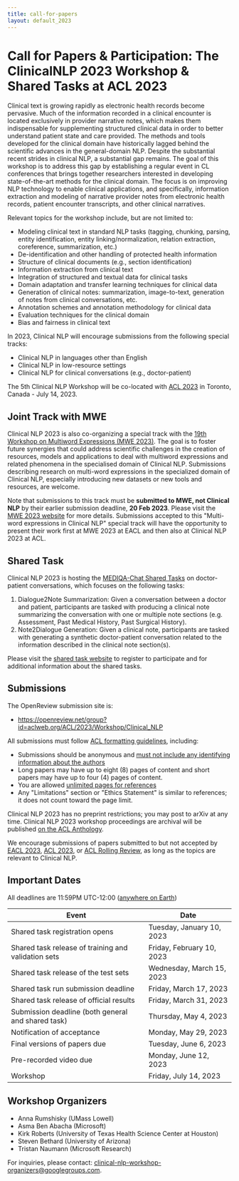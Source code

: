 ```yaml
---
title: call-for-papers
layout: default_2023
---
```


# Call for Papers & Participation: The ClinicalNLP 2023 Workshop & Shared Tasks at ACL 2023

Clinical text is growing rapidly as electronic health records become pervasive.
Much of the information recorded in a clinical encounter is located exclusively in provider narrative notes, which makes them indispensable for supplementing structured clinical data in order to better understand patient state and care provided.
The methods and tools developed for the clinical domain have historically lagged behind the scientific advances in the general-domain NLP.
Despite the substantial recent strides in clinical NLP, a substantial gap remains.
The goal of this workshop is to address this gap by establishing a regular event in CL conferences that brings together researchers interested in developing state-of-the-art methods for the clinical domain.
The focus is on improving NLP technology to enable clinical applications, and specifically, information extraction and modeling of narrative provider notes from electronic health records, patient encounter transcripts, and other clinical narratives.

Relevant topics for the workshop include, but are not limited to:
* Modeling clinical text in standard NLP tasks (tagging, chunking, parsing, entity identification, entity linking/normalization, relation extraction, coreference, summarization, etc.)
* De-identification and other handling of protected health information
* Structure of clinical documents (e.g., section identification)
* Information extraction from clinical text
* Integration of structured and textual data for clinical tasks
* Domain adaptation and transfer learning techniques for clinical data
* Generation of clinical notes: summarization, image-to-text, generation of notes from clinical conversations, etc.
* Annotation schemes and annotation methodology for clinical data
* Evaluation techniques for the clinical domain
* Bias and fairness in clinical text

In 2023, Clinical NLP will encourage submissions from the following special tracks:
* Clinical NLP in languages other than English
* Clinical NLP in low-resource settings
* Clinical NLP for clinical conversations (e.g., doctor-patient)

The 5th Clinical NLP Workshop will be co-located with [ACL 2023](https://2023.aclweb.org/) in Toronto, Canada - July 14, 2023. 

## Joint Track with MWE

Clinical NLP 2023 is also co-organizing a special track with the [19th Workshop on Multiword Expressions (MWE 2023)](https://multiword.org/mwe2023/).
The goal is to foster future synergies that could address scientific challenges in the creation of resources, models and applications to deal with multiword expressions and related phenomena in the specialised domain of Clinical NLP.
Submissions describing research on multi-word expressions in the specialized domain of Clinical NLP, especially introducing new datasets or new tools and resources, are welcome.

Note that submissions to this track must be **submitted to MWE, not Clinical NLP** by their earlier submission deadline, **20 Feb 2023**.
Please visit the [MWE 2023 website](https://multiword.org/mwe2023/) for more details.
Submissions accepted to this "Multi-word expressions in Clinical NLP" special track will have the opportunity to present their work first at MWE 2023 at EACL and then also at Clinical NLP 2023 at ACL.

## Shared Task

Clinical NLP 2023 is hosting the [MEDIQA-Chat Shared Tasks](https://sites.google.com/view/mediqa2023/clinicalnlp-mediqa-chat-2023) on doctor-patient conversations, which focuses on the following tasks:

1. Dialogue2Note Summarization: Given a conversation between a doctor and patient, participants are tasked with producing a clinical note summarizing the conversation with one or multiple note sections (e.g. Assessment, Past Medical History, Past Surgical History). 
2. Note2Dialogue Generation: Given a clinical note, participants are tasked with generating a synthetic doctor-patient conversation related to the information described in the clinical note section(s). 

Please visit the [shared task website](https://sites.google.com/view/mediqa2023/clinicalnlp-mediqa-chat-2023) to register to participate and for additional information about the shared tasks.

## Submissions

The OpenReview submission site is:

* <https://openreview.net/group?id=aclweb.org/ACL/2023/Workshop/Clinical_NLP>

All submissions must follow [ACL formatting guidelines](https://acl-org.github.io/ACLPUB/formatting.html), including:

* Submissions should be anonymous and [must not include any identifying information about the authors](https://acl-org.github.io/ACLPUB/review-version.html)
* Long papers may have up to eight (8) pages of content and short papers may have up to four (4) pages of content.
* You are allowed [unlimited pages for references](https://acl-org.github.io/ACLPUB/formatting.html#paper-length)
* Any "Limitations" section or "Ethics Statement" is similar to references; it does not count toward the page limit.

Clinical NLP 2023 has no preprint restrictions; you may post to arXiv at any time.
Clinical NLP 2023 workshop proceedings are archival will be published [on the ACL Anthology](https://aclanthology.org/venues/clinicalnlp/).

We encourage submissions of papers submitted to but not accepted by [EACL 2023](https://2023.eacl.org/), [ACL 2023](https://2023.aclweb.org/), or [ACL Rolling Review](https://aclrollingreview.org/), as long as the topics are relevant to Clinical NLP.


## Important Dates

All deadlines are 11:59PM UTC-12:00 ([anywhere on Earth](https://www.timeanddate.com/time/zones/aoe))

| Event                                               | Date                      |
| --------------------------------------------------- | ------------------------- |
| Shared task registration opens                      | Tuesday, January 10, 2023 |
| Shared task release of training and validation sets | Friday, February 10, 2023 |
| Shared task release of the test sets                | Wednesday, March 15, 2023 |
| Shared task run submission deadline                 | Friday, March 17, 2023    |
| Shared task release of official results             | Friday, March 31, 2023    |
| Submission deadline (both general and shared task)  | Thursday, May 4, 2023     |
| Notification of acceptance                          | Monday, May 29, 2023      |
| Final versions of papers due                        | Tuesday, June 6, 2023     |
| Pre-recorded video due                              | Monday, June 12, 2023     |
| Workshop                                            | Friday, July 14, 2023     |

## Workshop Organizers

* Anna Rumshisky (UMass Lowell)
* Asma Ben Abacha (Microsoft)
* Kirk Roberts (University of Texas Health Science Center at Houston)
* Steven Bethard (University of Arizona)
* Tristan Naumann (Microsoft Research)

For inquiries, please contact: clinical-nlp-workshop-organizers@googlegroups.com. 
